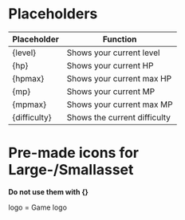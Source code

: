 # Placeholders
|Placeholder|Function|
|--|--|
|{level}|Shows your current level|
|{hp}|Shows your current HP|
|{hpmax}|Shows your current max HP|
|{mp}|Shows your current MP|
|{mpmax}|Shows your current max MP|
|{difficulty}|Shows the current difficulty|

# Pre-made icons for Large-/Smallasset
**Do not use them with {}**    

logo = Game logo